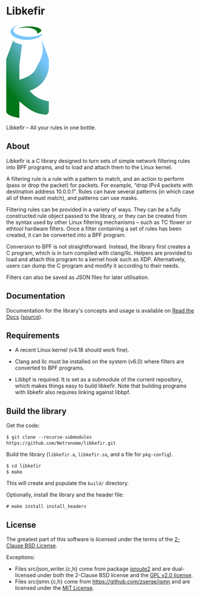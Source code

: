 # Libkefir

![libkefir logo](doc/_static/kefir.png)

Libkefir – All your rules in one bottle.

## About

Libkefir is a C library designed to turn sets of simple network filtering rules
into BPF programs, and to load and attach them to the Linux kernel.

A filtering rule is a rule with a pattern to match, and an action to perform
(pass or drop the packet) for packets. For example, “drop IPv4 packets with
destination address 10.0.0.1”. Rules can have several patterns (in which case
all of them must match), and patterns can use masks.

Filtering rules can be provided in a variety of ways. They can be a fully
constructed rule object passed to the library, or they can be created from the
syntax used by other Linux filtering mechanisms – such as TC flower or ethtool
hardware filters. Once a filter containing a set of rules has been created, it
can be converted into a BPF program.

Conversion to BPF is not straightforward. Instead, the library first creates a
C program, which is in turn compiled with clang/llc. Helpers are provided to
load and attach this program to a kernel hook such as XDP. Alternatively, users
can dump the C program and modify it according to their needs.

Filters can also be saved as JSON files for later utilisation.

## Documentation

Documentation for the library's concepts and usage is available on
[Read the Docs](https://libkefir.readthedocs.io/en/latest/) ([source](doc/)).

## Requirements

* A recent Linux kernel (v4.18 should work fine).

* Clang and llc must be installed on the system (v6.0) where filters are
  converted to BPF programs.

* Libbpf is required. It is set as a submodule of the current repository, which
  makes things easy to build libkefir. Note that building programs with
  libkefir also requires linking against libbpf.

## Build the library

Get the code:

    $ git clone --recurse-submodules https://github.com/Netronome/libkefir.git

Build the library (`libkefir.a`, `libkefir.so`, and a file for `pkg-config`).

    $ cd libkefir
    $ make

This will create and populate the `build/` directory.

Optionally, install the library and the header file:

    # make install install_headers

## License

The greatest part of this software is licensed under the terms of the
[2-Clause BSD License](LICENSE.BSD).

Exceptions:

* Files src/json\_writer.{c,h} come from package
  [iproute2](https://git.kernel.org/pub/scm/network/iproute2/iproute2.git/) and
  are dual-licensed under both the 2-Clause BSD license and the
  [GPL v2.0 license](https://www.gnu.org/licenses/old-licenses/gpl-2.0.html).
* Files src/jsmn.{c,h} come from <https://github.com/zserge/jsmn> and are
  licensed under the [MIT License](https://opensource.org/licenses/MIT).
